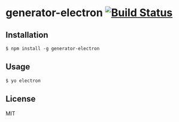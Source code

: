 # generator-electron [![Build Status](https://secure.travis-ci.org/mtsmfm/generator-electron.png?branch=master)](https://travis-ci.org/mtsmfm/generator-electron)

## Installation

    $ npm install -g generator-electron

## Usage

    $ yo electron

## License

MIT
